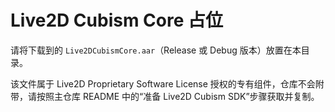 # Live2D Cubism Core 占位

请将下载到的 `Live2DCubismCore.aar`（Release 或 Debug 版本）放置在本目录。

该文件属于 Live2D Proprietary Software License 授权的专有组件，仓库不会附带，请按照主仓库 README 中的“准备 Live2D Cubism SDK”步骤获取并复制。
